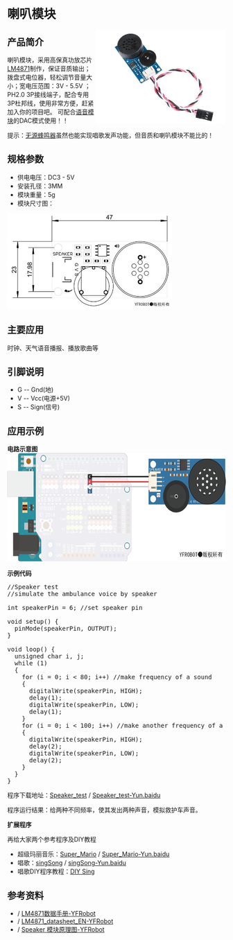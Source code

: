 # 喇叭模块 #

<img src="https://raw.githubusercontent.com/YFROBOT-TM/YFRobot-Sensor-Module/master/Speaker-%E5%96%87%E5%8F%AD%E6%A8%A1%E5%9D%97/pic/Speaker.jpg" alt="Speaker" width="300" div align=right />

## 产品简介 ##
喇叭模块，采用高保真功放芯片[LM4871](http://wiki.yfrobot.com/datasheet/LM4871_datasheet_EN.pdf)制作，保证音质输出；拨盘式电位器，轻松调节音量大小；宽电压范围：3V - 5.5V ；PH2.0 3P接线端子，配合专用3P杜邦线，使用非常方便，赶紧加入你的项目吧。
可配合[语音模块](http://www.yfrobot.com/wiki/index.php?title=%E8%AF%AD%E9%9F%B3%E6%A8%A1%E5%9D%97)的DAC模式使用！！

提示：[无源蜂鸣器](http://www.yfrobot.com/wiki/index.php?title=%E6%97%A0%E6%BA%90%E8%9C%82%E9%B8%A3%E5%99%A8)虽然也能实现唱歌发声功能，但音质和喇叭模块不能比的！


## 规格参数 ##
- 供电电压：DC3 - 5V
- 安装孔径：3MM
- 模块重量：5g
- 模块尺寸图：
<img src="https://raw.githubusercontent.com/YFROBOT-TM/YFRobot-Sensor-Module/master/Speaker-%E5%96%87%E5%8F%AD%E6%A8%A1%E5%9D%97/pic/Speaker_size.jpg" alt="Speaker_size" height="220" />


## 主要应用 ##
时钟、天气语音播报、播放歌曲等


## 引脚说明 ##
* G  --  Gnd(地)
* V  --  Vcc(电源+5V)
* S  --  Sign(信号)


## 应用示例 ##
**电路示意图**
<img src="https://raw.githubusercontent.com/YFROBOT-TM/YFRobot-Sensor-Module/master/Speaker-%E5%96%87%E5%8F%AD%E6%A8%A1%E5%9D%97/pic/Speaker_circuit.png" alt="Speaker_circuit" height="250" />


**示例代码**
<pre >
//Speaker test
//simulate the ambulance voice by speaker

int speakerPin = 6; //set speaker pin

void setup() {
  pinMode(speakerPin, OUTPUT);
}

void loop() {
  unsigned char i, j;
  while (1)
  {
    for (i = 0; i < 80; i++) //make frequency of a sound
    {
      digitalWrite(speakerPin, HIGH);
      delay(1);
      digitalWrite(speakerPin, LOW);
      delay(1);
    }
    for (i = 0; i < 100; i++) //make another frequency of a sound
    {
      digitalWrite(speakerPin, HIGH);
      delay(2);
      digitalWrite(speakerPin, LOW);
      delay(2);
    }
  }
}
</pre>

程序下载地址：[Speaker_test](https://github.com/YFROBOT-TM/YFRobot-Sensor-Module/blob/master/Speaker-%E5%96%87%E5%8F%AD%E6%A8%A1%E5%9D%97/Speaker_test/Speaker_test.ino) / 
[Speaker_test-Yun.baidu](https://eyun.baidu.com/s/3kVGDZUn)

程序运行结果：给两种不同频率，使其发出两种声音，模拟救护车声音。


**扩展程序**

再给大家两个参考程序及DIY教程

* 超级玛丽音乐：[Super_Mario](https://eyun.baidu.com/s/3jIIHRP8) / [Super_Mario-Yun.baidu](https://eyun.baidu.com/s/3jIIHRP8)
* 唱歌：[singSong](https://eyun.baidu.com/s/3jIIHRP8) / [singSong-Yun.baidu](https://eyun.baidu.com/s/3o8UKVH4)
* 唱歌DIY程序教程：[DIY Sing](http://www.yfrobot.com/thread-2269-1-1.html)


## 参考资料 ##

*  / [LM4871数据手册-YFRobot](http://wiki.yfrobot.com/datasheet/LM4871%E6%95%B0%E6%8D%AE%E6%89%8B%E5%86%8C.pdf)
*  / [LM4871_datasheet_EN-YFRobot](http://wiki.yfrobot.com/datasheet/LM4871_datasheet_EN.pdf)
*  / [Speaker 模块原理图-YFRobot](http://wiki.yfrobot.com/Speaker/speaker_sch.pdf)
